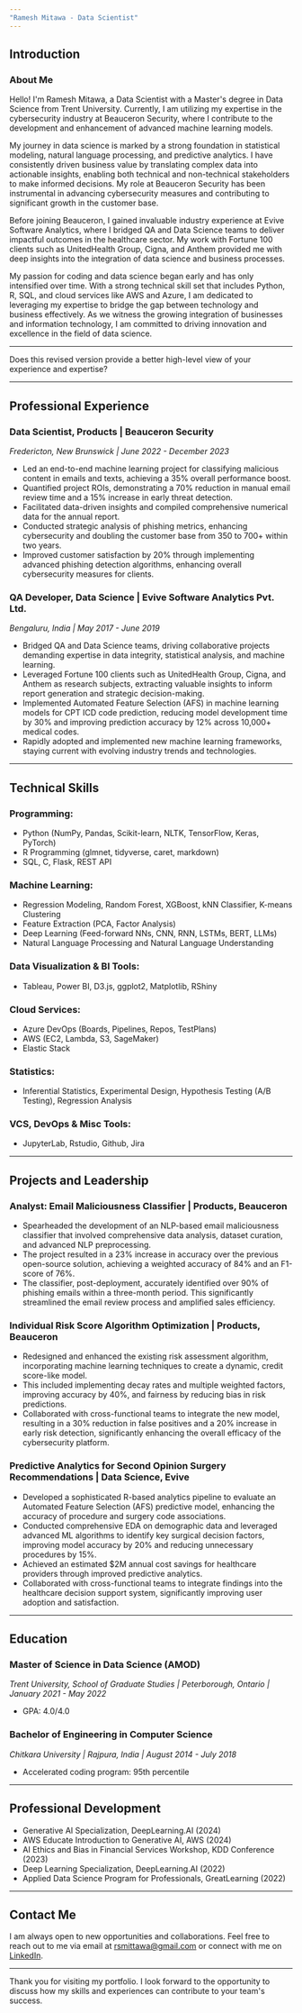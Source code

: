 ```yaml
---
"Ramesh Mitawa - Data Scientist"
---
```


## Introduction

### About Me

Hello! I'm Ramesh Mitawa, a Data Scientist with a Master's degree in Data Science from Trent University. Currently, I am utilizing my expertise in the cybersecurity industry at Beauceron Security, where I contribute to the development and enhancement of advanced machine learning models.

My journey in data science is marked by a strong foundation in statistical modeling, natural language processing, and predictive analytics. I have consistently driven business value by translating complex data into actionable insights, enabling both technical and non-technical stakeholders to make informed decisions. My role at Beauceron Security has been instrumental in advancing cybersecurity measures and contributing to significant growth in the customer base.

Before joining Beauceron, I gained invaluable industry experience at Evive Software Analytics, where I bridged QA and Data Science teams to deliver impactful outcomes in the healthcare sector. My work with Fortune 100 clients such as UnitedHealth Group, Cigna, and Anthem provided me with deep insights into the integration of data science and business processes.

My passion for coding and data science began early and has only intensified over time. With a strong technical skill set that includes Python, R, SQL, and cloud services like AWS and Azure, I am dedicated to leveraging my expertise to bridge the gap between technology and business effectively. As we witness the growing integration of businesses and information technology, I am committed to driving innovation and excellence in the field of data science.

---

Does this revised version provide a better high-level view of your experience and expertise?

---

## Professional Experience

### Data Scientist, Products | Beauceron Security

_Fredericton, New Brunswick | June 2022 - December 2023_

- Led an end-to-end machine learning project for classifying malicious content in emails and texts, achieving a 35% overall performance boost.
- Quantified project ROIs, demonstrating a 70% reduction in manual email review time and a 15% increase in early threat detection.
- Facilitated data-driven insights and compiled comprehensive numerical data for the annual report.
- Conducted strategic analysis of phishing metrics, enhancing cybersecurity and doubling the customer base from 350 to 700+ within two years.
- Improved customer satisfaction by 20% through implementing advanced phishing detection algorithms, enhancing overall cybersecurity measures for clients.

### QA Developer, Data Science | Evive Software Analytics Pvt. Ltd.

_Bengaluru, India | May 2017 - June 2019_

- Bridged QA and Data Science teams, driving collaborative projects demanding expertise in data integrity, statistical analysis, and machine learning.
- Leveraged Fortune 100 clients such as UnitedHealth Group, Cigna, and Anthem as research subjects, extracting valuable insights to inform report generation and strategic decision-making.
- Implemented Automated Feature Selection (AFS) in machine learning models for CPT ICD code prediction, reducing model development time by 30% and improving prediction accuracy by 12% across 10,000+ medical codes.
- Rapidly adopted and implemented new machine learning frameworks, staying current with evolving industry trends and technologies.

---

## Technical Skills

### Programming:

- Python (NumPy, Pandas, Scikit-learn, NLTK, TensorFlow, Keras, PyTorch)
- R Programming (glmnet, tidyverse, caret, markdown)
- SQL, C, Flask, REST API

### Machine Learning:

- Regression Modeling, Random Forest, XGBoost, kNN Classifier, K-means Clustering
- Feature Extraction (PCA, Factor Analysis)
- Deep Learning (Feed-forward NNs, CNN, RNN, LSTMs, BERT, LLMs)
- Natural Language Processing and Natural Language Understanding

### Data Visualization & BI Tools:

- Tableau, Power BI, D3.js, ggplot2, Matplotlib, RShiny

### Cloud Services:

- Azure DevOps (Boards, Pipelines, Repos, TestPlans)
- AWS (EC2, Lambda, S3, SageMaker)
- Elastic Stack

### Statistics:

- Inferential Statistics, Experimental Design, Hypothesis Testing (A/B Testing), Regression Analysis

### VCS, DevOps & Misc Tools:

- JupyterLab, Rstudio, Github, Jira

---

## Projects and Leadership

### Analyst: Email Maliciousness Classifier | Products, Beauceron

- Spearheaded the development of an NLP-based email maliciousness classifier that involved comprehensive data analysis, dataset curation, and advanced NLP preprocessing.
- The project resulted in a 23% increase in accuracy over the previous open-source solution, achieving a weighted accuracy of 84% and an F1-score of 76%.
- The classifier, post-deployment, accurately identified over 90% of phishing emails within a three-month period. This significantly streamlined the email review process and amplified sales efficiency.

### Individual Risk Score Algorithm Optimization | Products, Beauceron

- Redesigned and enhanced the existing risk assessment algorithm, incorporating machine learning techniques to create a dynamic, credit score-like model.
- This included implementing decay rates and multiple weighted factors, improving accuracy by 40%, and fairness by reducing bias in risk predictions.
- Collaborated with cross-functional teams to integrate the new model, resulting in a 30% reduction in false positives and a 20% increase in early risk detection, significantly enhancing the overall efficacy of the cybersecurity platform.

### Predictive Analytics for Second Opinion Surgery Recommendations | Data Science, Evive

- Developed a sophisticated R-based analytics pipeline to evaluate an Automated Feature Selection (AFS) predictive model, enhancing the accuracy of procedure and surgery code associations.
- Conducted comprehensive EDA on demographic data and leveraged advanced ML algorithms to identify key surgical decision factors, improving model accuracy by 20% and reducing unnecessary procedures by 15%.
- Achieved an estimated $2M annual cost savings for healthcare providers through improved predictive analytics.
- Collaborated with cross-functional teams to integrate findings into the healthcare decision support system, significantly improving user adoption and satisfaction.

---

## Education

### Master of Science in Data Science (AMOD)

_Trent University, School of Graduate Studies | Peterborough, Ontario | January 2021 - May 2022_

- GPA: 4.0/4.0

### Bachelor of Engineering in Computer Science

_Chitkara University | Rajpura, India | August 2014 - July 2018_

- Accelerated coding program: 95th percentile

---

## Professional Development

- Generative AI Specialization, DeepLearning.AI (2024)
- AWS Educate Introduction to Generative AI, AWS (2024)
- AI Ethics and Bias in Financial Services Workshop, KDD Conference (2023)
- Deep Learning Specialization, DeepLearning.AI (2022)
- Applied Data Science Program for Professionals, GreatLearning (2022)

---

## Contact Me

I am always open to new opportunities and collaborations. Feel free to reach out to me via email at rsmittawa@gmail.com or connect with me on [LinkedIn](https://www.linkedin.com).

---

Thank you for visiting my portfolio. I look forward to the opportunity to discuss how my skills and experiences can contribute to your team's success.
